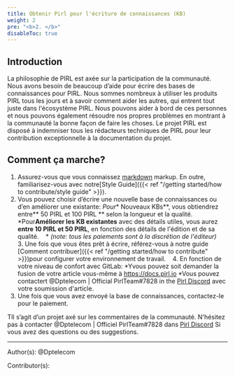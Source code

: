```yaml
---
title: Obtenir Pirl pour l'écriture de connaissances (KB)
weight: 2
pre: "<b>2. </b>"
disableToc: true
---
```


## Introduction

La philosophie de PIRL est axée sur la participation de la communauté. Nous avons besoin de beaucoup d’aide pour écrire des bases de connaissances pour PIRL. Nous sommes nombreux à utiliser les produits PIRL tous les jours et à savoir comment aider les autres, qui entrent tout juste dans l'écosystème PIRL. Nous pouvons aider à bord de ces personnes et nous pouvons également résoudre nos propres problèmes en montrant à la communauté la bonne façon de faire les choses. Le projet PIRL est disposé à indemniser tous les rédacteurs techniques de PIRL pour leur contribution exceptionnelle à la documentation du projet.

## Comment ça marche?

1. Assurez-vous que vous connaissez [markdown](https://daringfireball.net/projects/markdown/syntax) markup. En outre, familiarisez-vous avec notre[Style Guide]({{< ref "/getting started/how to contribute/style guide" >}}).
2. Vous pouvez choisir d’écrire une nouvelle base de connaissances ou d’en améliorer une existante:
*Pour** Nouveaux KBs**, vous obtiendrez entre** 50 PIRL et 100 PIRL ** selon la longueur et la qualité.
   *Pour**Améliorer les KB existantes** avec des détails utiles, vous aurez **entre 10 PIRL et 50 PIRL**, en fonction des détails de l'édition et de sa qualité.
   * *(note: tous les paiements sont à la discrétion de l'éditeur)*
   3. Une fois que vous êtes prêt à écrire, référez-vous à notre guide [Comment contribuer]({{< ref "/getting started/how to contribute" >}})pour configurer votre environnement de travail.
   4. En fonction de votre niveau de confort avec GitLab:
  *Yvous pouvez soit demander la fusion de votre article vous-même à https://docs.pirl.io
  *Vous pouvez contactert @Dptelecom | Official PirlTeam#7828 in the [Pirl Discord](https://discord.gg/ZSAzcmn) avec votre soumission d'article.
5. Une fois que vous avez envoyé la base de connaissances, contactez-le pour le paiement.

TIl s’agit d’un projet axé sur les commentaires de la communauté. N'hésitez pas à contacter @Dptelecom | Officiel PirlTeam#7828 dans  [Pirl Discord](https://discord.gg/ZSAzcmn) Si vous avez des questions ou des suggestions.






---
Author(s):
@Dptelecom


Contributor(s):

